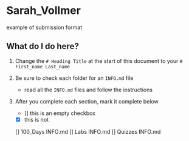 # Sarah_Vollmer

example of submission format

## What do I do here?

1. Change the `# Heading Title` at the start of this document to your `# First_name Last_name`

2. Be sure to check each folder for an `INFO.md` file
   - read all the `INFO.md` files and follow the instructions

3. After you complete each section, mark it complete below
   - [] this is an empty checkbox
   - [x] this is not

    [] 100_Days INFO.md
    [] Labs INFO.md
    [] Quizzes INFO.md
